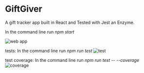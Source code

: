 # GiftGiver

A gift tracker app built in React and Tested with Jest an Enzyme.

In the command line run _*npm*_ _start_

![web app](./images/RPSLS.png?raw=true)

tests:
In the command line run _*npm*_ _run test_
![test](./images/RPSLS.png?raw=true)



test coverage:
In the command line run _*npm*_ _run test -- --coverage_
![coverage](./images/RPSLS.png?raw=true)
